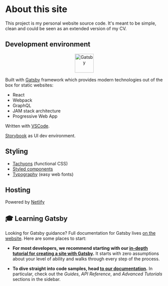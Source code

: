 # About this site

This project is my personal website source code. It's meant to be simple, clean and could be seen as an extended version of my CV.

## Development environment

<p align="center">
  <a href="https://www.gatsbyjs.org">
    <img alt="Gatsby" src="https://www.gatsbyjs.org/monogram.svg" width="60" />
  </a>
</p>

Built with [Gatsby](https://www.gatsbyjs.org/) framework which provides modern technologies out of the box for static websites:

- React
- Webpack
- GraphQL
- JAM stack architecture
- Progressive Web App

Written with [VSCode](https://code.visualstudio.com/).

[Storybook](https://github.com/storybooks/storybook) as UI dev environment.

## Styling

- [Tachyons](https://github.com/tachyons-css/tachyons/) (functional CSS)
- [Styled components](https://github.com/styled-components/styled-components)
- [Typography](https://github.com/KyleAMathews/typography.js) (easy web fonts)

## Hosting

Powered by [Netlify](https://www.netlify.com)

## 🎓 Learning Gatsby

Looking for Gatsby guidance? Full documentation for Gatsby lives [on the website](https://www.gatsbyjs.org/). Here are some places to start:

-   **For most developers, we recommend starting with our [in-depth tutorial for creating a site with Gatsby](https://www.gatsbyjs.org/tutorial/).** It starts with zero assumptions about your level of ability and walks through every step of the process.

-   **To dive straight into code samples, head [to our documentation](https://www.gatsbyjs.org/docs/).** In particular, check out the _Guides_, _API Reference_, and _Advanced Tutorials_ sections in the sidebar.
